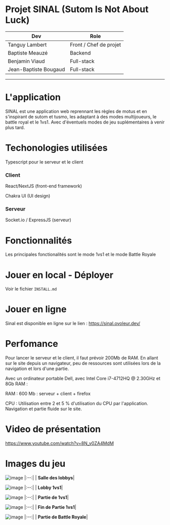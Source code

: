 # Projet SINAL (Sutom Is Not About Luck)

| Dev                   | Role                   |
| --------------------- | ---------------------- |
| Tanguy Lambert        | Front / Chef de projet |
| Baptiste Meauzé       | Backend                |
| Benjamin Viaud        | Full-stack             |
| Jean-Baptiste Bougaud | Full-stack             |

---

# L'application

SINAL est une application web reprennant les règles de motus et en s'inspirant de sutom et tusmo, les adaptant à des modes multijoueurs, le battle royal et le 1vs1.
Avec d'éventuels modes de jeu suplémentaires à venir plus tard.

# Techonologies utilisées

Typescript pour le serveur et le client

### Client

React/NextJS (front-end framework)

Chakra UI (UI design)

### Serveur

Socket.io / ExpressJS (serveur)

# Fonctionnalités

Les principales fonctionalités sont le mode 1vs1 et le mode Battle Royale

# Jouer en local - Déployer

Voir le fichier `INSTALL.md`

# Jouer en ligne

Sinal est disponible en ligne sur le lien : https://sinal.ovoleur.dev/

# Perfomance

Pour lancer le serveur et le client, il faut prévoir 200Mb de RAM.
En allant sur le site depuis un navigateur, peu de ressources sont utilisées lors de la navigation et lors d'une partie.

Avec un ordinateur portable Dell, avec Intel Core i7-4712HQ @ 2.30GHz et 8Gb RAM :

RAM : 600 Mb : serveur + client + firefox

CPU : Utilisation entre 2 et 5 % d'utilisation du CPU par l'application. Navigation et partie fluide sur le site.

# Video de présentation

https://www.youtube.com/watch?v=8N_v0ZA4MdM

# Images du jeu

![image](https://user-images.githubusercontent.com/59796115/173549011-b820d7ce-7905-4d9f-9de6-80746de05333.png)
|:--:|
| <b>Salle des lobbys</b>|

![image](https://user-images.githubusercontent.com/59796115/173543730-4ce48c50-3aa2-4753-8b70-96dcf7151ef0.png)
|:--:|
| <b>Lobby 1vs1</b>|

![image](https://user-images.githubusercontent.com/59796115/173544026-34666402-3b2b-4774-8e86-973700e6da88.png)
|:--:|
| <b>Partie de 1vs1</b>|

![image](https://user-images.githubusercontent.com/59796115/173546024-f3cb91d6-aeb4-496b-b6c9-ee2c93331793.png)
|:--:|
| <b>Fin de Partie 1vs1</b>|

![image](https://user-images.githubusercontent.com/59796115/173542959-33362b10-09ef-4d19-8f6b-efa9841508cf.png)
|:--:|
| <b>Partie de Battle Royale</b>|
